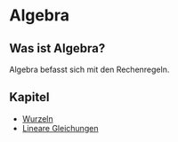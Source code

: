 # Algebra

## Was ist Algebra?

Algebra befasst sich mit den Rechenregeln.

## Kapitel

* [Wurzeln](/mathematik/algebra/wurzeln/)
* [Lineare Gleichungen](/mathematik/algebra/lineare-gleichungen/)